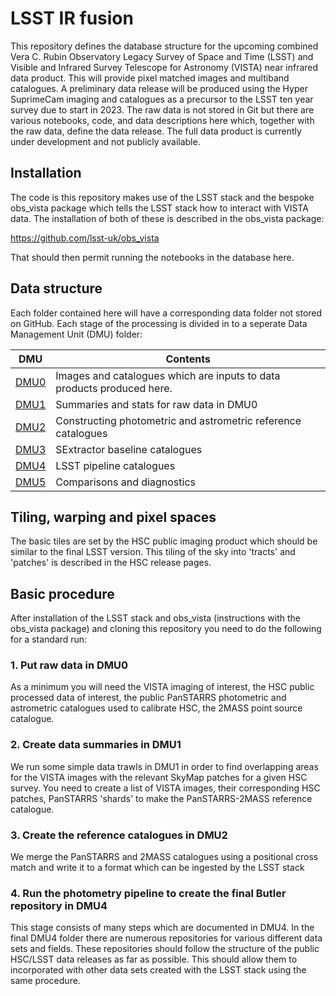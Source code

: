 # LSST IR fusion

This repository defines the database structure for the upcoming combined Vera C. Rubin Observatory Legacy Survey of Space and Time (LSST) and Visible and Infrared Survey Telescope for Astronomy (VISTA) near infrared data product. This will provide pixel matched images and multiband catalogues. A preliminary data release will be produced using the Hyper SuprimeCam imaging and catalogues as a precursor to the LSST ten year survey due to start in 2023. The raw data is not stored in Git but there are various notebooks, code, and data descriptions here which, together with the raw data, define the data release. The full data product is currently under development and not publicly available. 

## Installation

The code is this repository makes use of the LSST stack and the bespoke obs_vista package which tells the LSST stack how to interact with VISTA data. The installation of both of these is described in the obs_vista package:

https://github.com/lsst-uk/obs_vista

That should then permit running the notebooks in the database here. 


## Data structure

Each folder contained here will have a corresponding data folder not stored on GitHub. Each stage of the processing is divided in to a seperate Data Management Unit (DMU) folder:

 DMU               |  Contents
-------------------|------------------------------------------
 [DMU0](dmu0)      |  Images and catalogues which are inputs to data products produced here.
 [DMU1](dmu1)      |  Summaries and stats for raw data in DMU0
 [DMU2](dmu2)      |  Constructing photometric and astrometric reference catalogues
 [DMU3](dmu3)      |  SExtractor baseline catalogues
 [DMU4](dmu4)      |  LSST pipeline catalogues
 [DMU5](dmu5)      |  Comparisons and diagnostics



## Tiling, warping and pixel spaces

The basic tiles are set by the HSC public imaging product which should be similar to the final LSST version. This tiling of the sky into 'tracts' and 'patches' is described in the HSC release pages.

## Basic procedure

After installation of the LSST stack and obs_vista (instructions with the obs_vista package) and cloning this repository you need to do the following for a standard run:

### 1. Put raw data in DMU0

As a minimum you will need the VISTA imaging of interest, the HSC public processed data of interest, the public PanSTARRS photometric and astrometric catalogues used to calibrate HSC, the 2MASS point source catalogue.

### 2. Create data summaries in DMU1

We run some simple data trawls in DMU1 in order to find overlapping areas for the VISTA images with the relevant SkyMap patches for a given HSC survey. You need to create a list of VISTA images, their corresponding HSC patches, PanSTARRS 'shards' to make the PanSTARRS-2MASS reference catalogue.

### 3. Create the reference catalogues in DMU2

We merge the PanSTARRS and 2MASS catalogues using a positional cross match and write it to a format which can be ingested by the LSST stack

### 4. Run the photometry pipeline to create the final Butler repository in DMU4

This stage consists of many steps which are documented in DMU4. In the final DMU4 folder there are numerous repositories for various different data sets and fields. These repositories should follow the structure of the public HSC/LSST data releases as far as possible. This should allow them to incorporated with other data sets created with the LSST stack using the same procedure.




